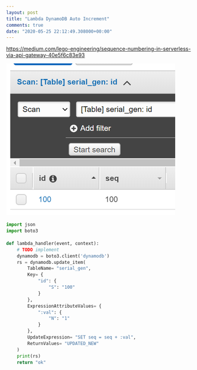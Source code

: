 ```yaml
---
layout: post
title: "Lambda DynamoDB Auto Increment"
comments: true
date: "2020-05-25 22:12:49.308000+00:00"
---
```


https://medium.com/lego-engineering/sequence-numbering-in-serverless-via-api-gateway-40e5f6c83e93

![](/assets/img/6eiFlNauA_232f311be25260b60b6e0f3a938aafb7.png)


```python
import json
import boto3

def lambda_handler(event, context):
    # TODO implement
    dynamodb = boto3.client('dynamodb')
    rs = dynamodb.update_item(
        TableName= "serial_gen",
        Key= {
            "id": {
                "S": "100"
            }
        },
        ExpressionAttributeValues= {
            ":val": {
                "N": "1"
            }
        },
        UpdateExpression= "SET seq = seq + :val",
        ReturnValues= "UPDATED_NEW"
    )
    print(rs)
    return "ok"
```